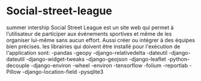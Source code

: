 # Social-street-league
summer intership
Social Street League est un site web qui permet à l’utilisateur de participer aux événements sportives et même de les organiser lui-même sans aucun effort. Aussi créer ou intégrer à des équipes bien précises.
les librairies qui doivent être installé pour l'exécution de l'application
sont:
-pandas
-geopy
-django-relativedelta
-dateutil
-django-dateutil
-django-widget-tweaks
-django-geojson
-django-leaflet
-python-decouple
-django-environ
-wheel
-environ
-tensorflow
-folium
-reportlab
-Pillow
-django-location-field
-pysqlite3
